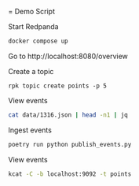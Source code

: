 = Demo Script

Start Redpanda

```bash
docker compose up
```

Go to http://localhost:8080/overview


Create a topic 

```
rpk topic create points -p 5
```

View events

```bash
cat data/1316.json | head -n1 | jq
```

Ingest events

```bash
poetry run python publish_events.py
```

View events

```bash
kcat -C -b localhost:9092 -t points
```